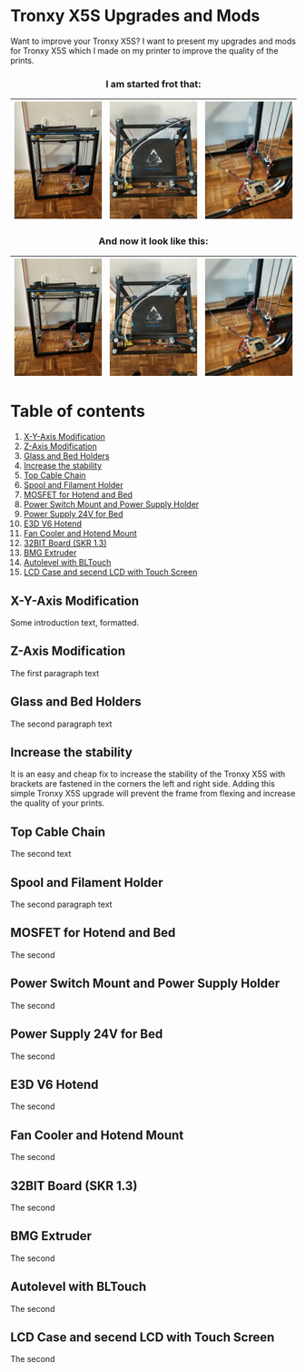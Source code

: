 # Tronxy X5S Upgrades and Mods

Want to improve your Tronxy X5S? I want to present my upgrades and mods for Tronxy X5S which 
I made on my printer to improve the quality of the prints.

### <p align="center">I am started frot that:</p>
<img src="https://github.com/matusiakp/Test/blob/master/Photo/ORIGIN_1.jpg" width="270" alt="New"> | <img src="https://github.com/matusiakp/Test/blob/master/Photo/ORIGIN_2.jpg" width="270" alt="New"> |<img src="https://github.com/matusiakp/Test/blob/master/Photo/ORIGIN_3.jpg" width="270" alt="New"> 
--- | --- | ---

### <p align="center">And now it look like this:</p>
<img src="https://github.com/matusiakp/Test/blob/master/Photo/ORIGIN_1.jpg" width="270" alt="New"> | <img src="https://github.com/matusiakp/Test/blob/master/Photo/ORIGIN_2.jpg" width="270" alt="New"> |<img src="https://github.com/matusiakp/Test/blob/master/Photo/ORIGIN_3.jpg" width="270" alt="New"> 
--- | --- | ---

# Table of contents
1. [X-Y-Axis Modification](#head1)
2. [Z-Axis Modification](#head2)
3. [Glass and Bed Holders](#head3)
4. [Increase the stability](#head4)
5. [Top Cable Chain](#head5)
6. [Spool and Filament Holder](#head6)
7. [MOSFET for Hotend and Bed](#head7)
8. [Power Switch Mount and Power Supply Holder](#head8)
9. [Power Supply 24V for Bed](#head9)
10. [E3D V6 Hotend](#head10)
11. [Fan Cooler and Hotend Mount](#head11)
12. [32BIT Board (SKR 1.3)](#head12)
13. [BMG Extruder](#head13)
14. [Autolevel with BLTouch](#head14)
15. [LCD Case and secend LCD with Touch Screen](#head15)



## X-Y-Axis Modification <a name="head1"></a>
Some introduction text, formatted.

## Z-Axis Modification <a name="head2"></a>
The first paragraph text

## Glass and Bed Holders <a name="head3"></a>
The second paragraph text

## Increase the stability <a name="head4"></a>
It is an easy and cheap fix to increase the stability of the Tronxy X5S with brackets are fastened in the corners the left and right side. 
Adding this simple Tronxy X5S upgrade will prevent the frame from flexing and increase the quality of your prints.

## Top Cable Chain <a name="head5"></a>
The second text

## Spool and Filament Holder <a name="head6"></a>
The second paragraph text

## MOSFET for Hotend and Bed <a name="head7"></a>
The second 

## Power Switch Mount and Power Supply Holder <a name="head8"></a>
The second 

## Power Supply 24V for Bed <a name="head9"></a>
The second 

## E3D V6 Hotend <a name="head10"></a>
The second 

## Fan Cooler and Hotend Mount <a name="head11"></a>
The second 


## 32BIT Board (SKR 1.3) <a name="head12"></a>
The second 


## BMG Extruder <a name="head13"></a>
The second 


## Autolevel with BLTouch <a name="head14"></a>
The second 


## LCD Case and secend LCD with Touch Screen <a name="head15"></a>
The second 



